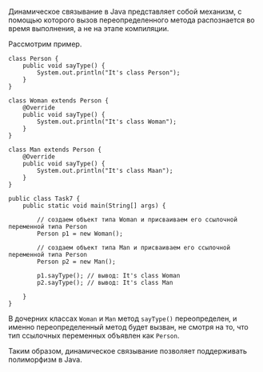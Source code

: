 Динамическое связывание в Java представляет собой механизм, с помощью которого вызов переопределенного метода распознается во время выполнения, а не на этапе компиляции.

Рассмотрим пример.

```
class Person {
	public void sayType() {
		System.out.println("It's class Person");
	}
}

class Woman extends Person {
	@Override
	public void sayType() {
		System.out.println("It's class Woman");
	}
}

class Man extends Person {
	@Override
	public void sayType() {
		System.out.println("It's class Maan");
	}
}

public class Task7 {
	public static void main(String[] args) {
		
		// создаем объект типа Woman и присваиваем его ссылочной переменной типа Person
		Person p1 = new Woman();
		
		// создаем объект типа Man и присваиваем его ссылочной переменной типа Person
		Person p2 = new Man();
		
		p1.sayType(); // вывод: It's class Woman
		p2.sayType(); // вывод: It's class Man

	}
}
```

В дочерних классах ```Woman``` и ```Man``` метод ```sayType()``` переопределен, и именно переопределенный метод будет вызван, не смотря на то, что тип ссылочных переменных объявлен как ```Person```.

Таким образом, динамическое связывание позволяет поддерживать полиморфизм в Java.